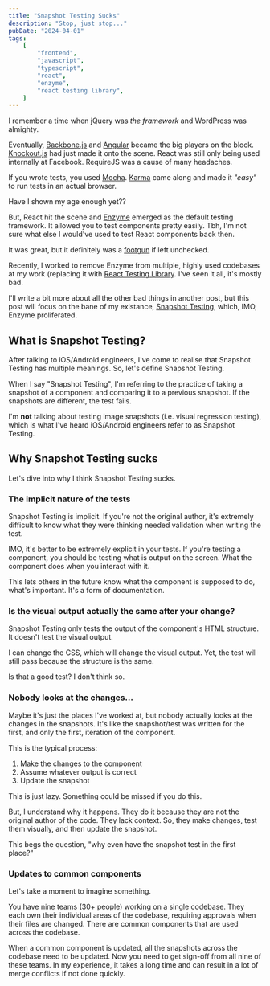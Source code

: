 ```yaml
---
title: "Snapshot Testing Sucks"
description: "Stop, just stop..."
pubDate: "2024-04-01"
tags:
    [
        "frontend",
        "javascript",
        "typescript",
        "react",
        "enzyme",
        "react testing library",
    ]
---
```


I remember a time when jQuery was _the framework_ and WordPress was almighty.

Eventually, [Backbone.js](https://backbonejs.org/) and [Angular](https://angularjs.org/) became the big players on the block. [Knockout.js](https://knockoutjs.com/) had just made it onto the scene. React was still only being used internally at Facebook. RequireJS was a cause of many headaches.

If you wrote tests, you used [Mocha](https://mochajs.org/). [Karma](https://karma-runner.github.io/latest/index.html) came along and made it _"easy"_ to run tests in an actual browser.

Have I shown my age enough yet??

But, React hit the scene and [Enzyme](https://enzymejs.github.io/enzyme/) emerged as the default testing framework. It allowed you to test components pretty easily. Tbh, I'm not sure what else I would've used to
test React components back then.

It was great, but it definitely was a [footgun](https://en.wiktionary.org/wiki/footgun) if left unchecked.

Recently, I worked to remove Enzyme from multiple, highly used codebases at my work (replacing it with [React Testing Library](https://testing-library.com/docs/react-testing-library/intro/). I've seen it all, it's mostly bad.

I'll write a bit more about all the other bad things in another post, but this post will focus on the bane of my existance, [Snapshot Testing](https://jestjs.io/docs/snapshot-testing), which, IMO, Enzyme proliferated.

## What is Snapshot Testing?

After talking to iOS/Android engineers, I've come to realise that Snapshot Testing has multiple meanings. So, let's define Snapshot Testing.

When I say "Snapshot Testing", I'm referring to the practice of taking a snapshot of a component and comparing it to a previous snapshot. If the snapshots are different, the test fails.

I'm **not** talking about testing image snapshots (i.e. visual regression testing), which is what I've heard iOS/Android engineers refer to as Snapshot Testing.

## Why Snapshot Testing sucks

Let's dive into why I think Snapshot Testing sucks.

### The implicit nature of the tests

Snapshot Testing is implicit. If you're not the original author, it's extremely difficult to know what they were thinking needed validation when writing the test.

IMO, it's better to be extremely explicit in your tests. If you're testing a component, you should be testing what is output on the screen. What the component does when you interact with it.

This lets others in the future know what the component is supposed to do, what's important. It's a form of documentation.

### Is the visual output actually the same after your change?

Snapshot Testing only tests the output of the component's HTML structure. It doesn't test the visual output.

I can change the CSS, which will change the visual output. Yet, the test will still pass because the structure is the same.

Is that a good test? I don't think so.

### Nobody looks at the changes...

Maybe it's just the places I've worked at, but nobody actually looks at the changes in the snapshots. It's like the snapshot/test was written for the first, and only the first, iteration of the component.

This is the typical process:

1. Make the changes to the component
2. Assume whatever output is correct
3. Update the snapshot

This is just lazy. Something could be missed if you do this.

But, I understand why it happens. They do it because they are not the original author of the code. They lack context. So, they make changes, test them visually, and then update the snapshot.

This begs the question, "why even have the snapshot test in the first place?"

### Updates to common components

Let's take a moment to imagine something.

You have nine teams (30+ people) working on a single codebase. They each own their individual areas of the codebase, requiring approvals when their files are changed. There are common components that are used across the codebase.

When a common component is updated, all the snapshots across the codebase need to be updated. Now you need to get sign-off from all nine of these teams. In my experience, it takes a long time and can result in a lot of merge conflicts if not done quickly.
